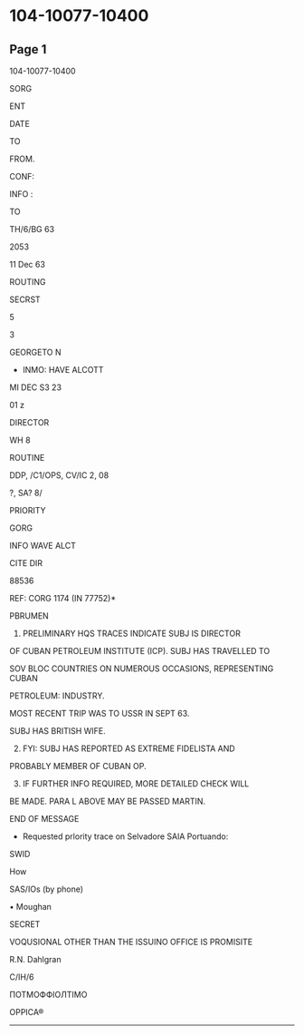 # 104-10077-10400

## Page 1

104-10077-10400

SORG

ENT

DATE

TO

FROM.

CONF:

INFO :

TO

TH/6/BG 63

2053

11 Dec 63

ROUTING

SECRST

5

3

GEORGETO N

- INMO: HAVE ALCOTT

MI DEC S3 23

01 z

DIRECTOR

WH 8

ROUTINE

DDP, /C1/OPS, CV/IC 2, 08

?, SA? 8/

PRIORITY

GORG

INFO WAVE ALCT

CITE DIR

88536

REF: CORG 1174 (IN 77752)*

PBRUMEN

1. PRELIMINARY HQS TRACES INDICATE SUBJ IS DIRECTOR

OF CUBAN PETROLEUM INSTITUTE (ICP). SUBJ HAS TRAVELLED TO

SOV BLOC COUNTRIES ON NUMEROUS OCCASIONS, REPRESENTING CUBAN

PETROLEUM: INDUSTRY.

MOST RECENT TRIP WAS TO USSR IN SEPT 63.

SUBJ HAS BRITISH WIFE.

2. FYI: SUBJ HAS REPORTED AS EXTREME FIDELISTA AND

PROBABLY MEMBER OF CUBAN OP.

3. IF FURTHER INFO REQUIRED, MORE DETAILED CHECK WILL

BE MADE. PARA L ABOVE MAY BE PASSED MARTIN.

END OF MESSAGE

* Requested prlority trace on Selvadore SAlA Portuando:

SWID

How

SAS/IOs (by phone)

• Moughan

SECRET

VOQUSIONAL OTHER THAN THE ISSUINO OFFICE IS PROMISITE

R.N. Dahlgran

C/IH/6

ПОТМОФФІОЛТІМО

OPPICA®

---

